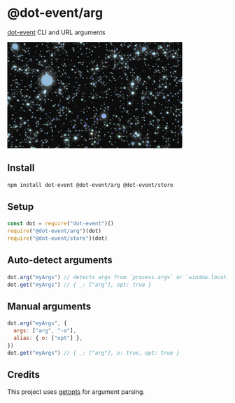 # @dot-event/arg

[dot-event](https://github.com/dot-event/dot-event2#readme) CLI and URL arguments

![orbs](orbs.gif)

## Install

```bash
npm install dot-event @dot-event/arg @dot-event/store
```

## Setup

```js
const dot = require("dot-event")()
require("@dot-event/arg")(dot)
require("@dot-event/store")(dot)
```

## Auto-detect arguments

```js
dot.arg("myArgs") // detects args from `process.argv` or `window.location`
dot.get("myArgs") // { _: ["arg"], opt: true }
```

## Manual arguments

```js
dot.arg("myArgs", {
  args: ["arg", "-o"],
  alias: { o: ["opt"] },
})
dot.get("myArgs") // { _: ["arg"], o: true, opt: true }
```

## Credits

This project uses [getopts](https://github.com/jorgebucaran/getopts) for argument parsing.
